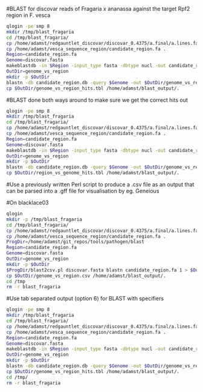 #BLAST for discovar reads of Fragaria x ananassa against the target Rpf2 region in F. vesca

```bash
qlogin -pe smp 8
mkdir /tmp/blast_fragaria
cd /tmp/blast_fragaria/
cp /home/adamst/redgauntlet_discovar/discovar_0.4375/a.final/a.lines.fasta discovar.fasta
cp /home/adamst/vesca_sequence_region/candidate_region.fa .
Region=candidate_region.fa
Genome=discovar.fasta
makeblastdb -in $Region -input_type fasta -dbtype nucl -out candidate_region.db
OutDir=genome_vs_region
mkdir -p $OutDir
blastn -db candidate_region.db -query $Genome -out $OutDir/genome_vs_region_hits.tbl -evalue 1e-10 -outfmt 6 -num_threads 8 -num_alignments 1
cp $OutDir/genome_vs_region_hits.tbl /home/adamst/blast_output/.
```

#BLAST done both ways around to make sure we get the correct hits out

```bash
qlogin -pe smp 8
mkdir /tmp/blast_fragaria
cd /tmp/blast_fragaria/
cp /home/adamst/redgauntlet_discovar/discovar_0.4375/a.final/a.lines.fasta discovar.fasta
cp /home/adamst/vesca_sequence_region/candidate_region.fa .
Region=candidate_region.fa
Genome=discovar.fasta
makeblastdb -in $Region -input_type fasta -dbtype nucl -out candidate_region.db
OutDir=genome_vs_region
mkdir -p $OutDir
blastn -db candidate_region.db -query $Genome -out $OutDir/genome_vs_region_hits.tbl -evalue 1e-10 -outfmt 6 -num_threads 8 -num_alignments 1
cp $OutDir/region_vs_genome_hits.tbl /home/adamst/blast_output/.
```

#Use a previously written Perl script to produce a .csv file as an output that can be parsed into a .gff file for visualisation by eg. Geneious

#On blacklace03

```bash
qlogin
mkdir -p /tmp/blast_fragaria
cd /tmp/blast_fragaria/
cp /home/adamst/redgauntlet_discovar/discovar_0.4375/a.final/a.lines.fasta discovar.fasta
cp /home/adamst/vesca_sequence_region/candidate_region.fa .
ProgDir=/home/adamst/git_repos/tools/pathogen/blast
Region=candidate_region.fa
Genome=discovar.fasta
OutDir=genome_vs_region
mkdir -p $OutDir
$ProgDir/blast2csv.pl discovar.fasta blastn candidate_region.fa 1 > $OutDir/genome_vs_region.csv
cp $OutDir/genome_vs_region.csv /home/adamst/blast_output/.
cd /tmp
rm -r blast_fragaria
```

#Use tab separated output (option 6) for BLAST with specifiers

```bash
qlogin -pe smp 8
mkdir /tmp/blast_fragaria
cd /tmp/blast_fragaria/
cp /home/adamst/redgauntlet_discovar/discovar_0.4375/a.final/a.lines.fasta discovar.fasta
cp /home/adamst/vesca_sequence_region/candidate_region.fa .
Region=candidate_region.fa
Genome=discovar.fasta
makeblastdb -in $Region -input_type fasta -dbtype nucl -out candidate_region.db
OutDir=genome_vs_region
mkdir -p $OutDir
blastn -db candidate_region.db -query $Genome -out $OutDir/genome_vs_region_hits.tbl -evalue 1e-10 -outfmt '6 qseqid sseqid pident length mismatch gapopen qstart qend sstart send evalue bitscore gaps qlen' -num_threads 8 -num_alignments 1
cp $OutDir/genome_vs_region_hits.tbl /home/adamst/blast_output/.
cd /tmp/
rm -r blast_fragaria
```
